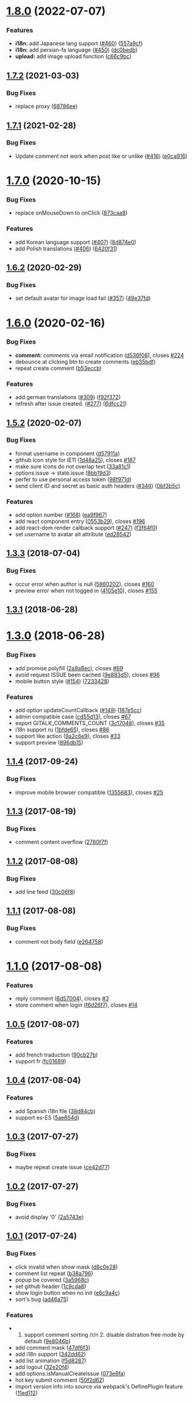 # [1.8.0](https://github.com/KingCheni/gitalk/compare/v1.7.2...v1.8.0) (2022-07-07)


### Features

* **i18n:** add Japanese lang support ([#460](https://github.com/KingCheni/gitalk/issues/460)) ([557a9cf](https://github.com/KingCheni/gitalk/commit/557a9cf205a44b3fdef387a9236a6d85498db890))
* **i18n:** add persian-fa language ([#450](https://github.com/KingCheni/gitalk/issues/450)) ([dc0bedb](https://github.com/KingCheni/gitalk/commit/dc0bedb2ed69dcad538a95a61e34a873ab3e1475))
* **upload:** add image upload function ([c66c9bc](https://github.com/KingCheni/gitalk/commit/c66c9bc5f7d8333fd486cda088abd94326951f6b))



## [1.7.2](https://github.com/KingCheni/gitalk/compare/v1.7.1...v1.7.2) (2021-03-03)


### Bug Fixes

* replace proxy ([68786ee](https://github.com/KingCheni/gitalk/commit/68786ee5d28b1e93fc7dcb57edabc70370d80cca))



## [1.7.1](https://github.com/KingCheni/gitalk/compare/v1.7.0...v1.7.1) (2021-02-28)


### Bug Fixes

* Update comment not work when post like or unlike ([#416](https://github.com/KingCheni/gitalk/issues/416)) ([e0ca916](https://github.com/KingCheni/gitalk/commit/e0ca91652165c0a1c54a9b214e00168e1f8dbb17))



# [1.7.0](https://github.com/KingCheni/gitalk/compare/v1.6.2...v1.7.0) (2020-10-15)


### Bug Fixes

* replace onMouseDown to onClick ([873caa8](https://github.com/KingCheni/gitalk/commit/873caa8407407476ea682bad8a5b6f60534e3cb4))


### Features

* add Korean language support ([#407](https://github.com/KingCheni/gitalk/issues/407)) ([8d874e0](https://github.com/KingCheni/gitalk/commit/8d874e02f12282f6a28ec0958f99685cf92f5fd9))
* add Polish translations ([#406](https://github.com/KingCheni/gitalk/issues/406)) ([6420f31](https://github.com/KingCheni/gitalk/commit/6420f315ec92eb9b30e4532cffbb26e862237ef6))



## [1.6.2](https://github.com/KingCheni/gitalk/compare/v1.6.0...v1.6.2) (2020-02-29)


### Bug Fixes

* set default avatar for image load fail ([#357](https://github.com/KingCheni/gitalk/issues/357)) ([49e37fd](https://github.com/KingCheni/gitalk/commit/49e37fddf6b374ce863f1888d23b0e09a53b3db0))



# [1.6.0](https://github.com/KingCheni/gitalk/compare/v1.5.2...v1.6.0) (2020-02-16)


### Bug Fixes

* **comment:** comments via email notification ([d536f08](https://github.com/KingCheni/gitalk/commit/d536f08437532fa5f526b7f3becec3bf97fac9dd)), closes [#224](https://github.com/KingCheni/gitalk/issues/224)
* debounce at clicking btn to create comments ([eb35bdf](https://github.com/KingCheni/gitalk/commit/eb35bdf9ad23e5f5a5240848d6465a863ffa70e0))
* repeat create comment ([b53eccb](https://github.com/KingCheni/gitalk/commit/b53eccb31af582818079c944f840b82b5ac8f031))


### Features

* add german translations ([#309](https://github.com/KingCheni/gitalk/issues/309)) ([f92f372](https://github.com/KingCheni/gitalk/commit/f92f3722fbabce236c8e3e13202a0cb1c91de757))
* refresh after issue created. ([#277](https://github.com/KingCheni/gitalk/issues/277)) ([6dfcc21](https://github.com/KingCheni/gitalk/commit/6dfcc2150b1bd51f6ed939430cad7f712b33602a))



## [1.5.2](https://github.com/KingCheni/gitalk/compare/v1.3.3...v1.5.2) (2020-02-07)


### Bug Fixes

* format username in component ([d57911a](https://github.com/KingCheni/gitalk/commit/d57911a24ab707410d0d06a9b47a081b60363875))
* github icon style for IE11 ([1d48a25](https://github.com/KingCheni/gitalk/commit/1d48a2594eaee3b0615b240159ec080d0f952349)), closes [#187](https://github.com/KingCheni/gitalk/issues/187)
* make sure icons do not overlap text ([33a81c1](https://github.com/KingCheni/gitalk/commit/33a81c1d2ae7d49a175bd024812e8a78498f1db4))
* options.issue -> state.issue ([8bb19d3](https://github.com/KingCheni/gitalk/commit/8bb19d3416f3bf3f61096b080d943a447cbb475d))
* perfer to use personal access token   ([98f971d](https://github.com/KingCheni/gitalk/commit/98f971dda045bb2aa6c783f55c812ff4bf1ba4ff))
* send client ID and secret as basic auth headers ([#346](https://github.com/KingCheni/gitalk/issues/346)) ([0bf3b5c](https://github.com/KingCheni/gitalk/commit/0bf3b5cd0ab6ced4b172b23c4e7b5d931981fdbd))


### Features

* add option number ([#168](https://github.com/KingCheni/gitalk/issues/168)) ([ea9f967](https://github.com/KingCheni/gitalk/commit/ea9f96720d8149df1883eab3263daf211758d1a5))
* add react component entry ([0553b29](https://github.com/KingCheni/gitalk/commit/0553b292652c74c2007dd20e73f7fadf5832adac)), closes [#196](https://github.com/KingCheni/gitalk/issues/196)
* add react-dom render callback support ([#247](https://github.com/KingCheni/gitalk/issues/247)) ([f3f64f0](https://github.com/KingCheni/gitalk/commit/f3f64f03c5f7c40e1caf11e500f9e37523a47c41))
* set username to avatar alt attribute ([ed28542](https://github.com/KingCheni/gitalk/commit/ed28542255e32625ca3443dd59aa12ee788f8c80))



## [1.3.3](https://github.com/KingCheni/gitalk/compare/v1.3.1...v1.3.3) (2018-07-04)


### Bug Fixes

* occur error when author is null ([5860202](https://github.com/KingCheni/gitalk/commit/5860202ad8a453df1d29abac5cf2ff9f6b394438)), closes [#160](https://github.com/KingCheni/gitalk/issues/160)
* preview error when not logged in ([4105e10](https://github.com/KingCheni/gitalk/commit/4105e1093df05b9c244b311254c7e04afb974362)), closes [#155](https://github.com/KingCheni/gitalk/issues/155)



## [1.3.1](https://github.com/KingCheni/gitalk/compare/v1.3.0...v1.3.1) (2018-06-28)



# [1.3.0](https://github.com/KingCheni/gitalk/compare/v1.1.4...v1.3.0) (2018-06-28)


### Bug Fixes

* add promise polyfill ([2a9a8ec](https://github.com/KingCheni/gitalk/commit/2a9a8ecfdec98fb3c872224ea42961ee38782f01)), closes [#69](https://github.com/KingCheni/gitalk/issues/69)
* avoid request ISSUE been cached ([9e883d5](https://github.com/KingCheni/gitalk/commit/9e883d52201807f176c558df72bcf1c08b81605e)), closes [#96](https://github.com/KingCheni/gitalk/issues/96)
* mobile button style ([#154](https://github.com/KingCheni/gitalk/issues/154)) ([7233428](https://github.com/KingCheni/gitalk/commit/72334280ff35aa643c5e67a9d792850541007bc2))


### Features

* add option updateCountCallback ([#149](https://github.com/KingCheni/gitalk/issues/149)) ([187e5cc](https://github.com/KingCheni/gitalk/commit/187e5cc2916033ac3750fcf09e39f80c20e90be5))
* admin compatible case ([cd55d13](https://github.com/KingCheni/gitalk/commit/cd55d132bcfb9c02f888c192c9ffdf7f15f9c728)), closes [#67](https://github.com/KingCheni/gitalk/issues/67)
* export GITALK_COMMENTS_COUNT ([3c17048](https://github.com/KingCheni/gitalk/commit/3c17048b6027e095e89704ec422ebd9521cd26a0)), closes [#35](https://github.com/KingCheni/gitalk/issues/35)
* i18n support ru ([1bfde65](https://github.com/KingCheni/gitalk/commit/1bfde650362a548e9a8bfcc9d73967f0a63cbe2d)), closes [#86](https://github.com/KingCheni/gitalk/issues/86)
* support like action ([9a2c6e9](https://github.com/KingCheni/gitalk/commit/9a2c6e94281a628a8e0f1ccbdceebd5d17bc1756)), closes [#33](https://github.com/KingCheni/gitalk/issues/33)
* support preview ([896db15](https://github.com/KingCheni/gitalk/commit/896db154dc636ee43d6df21d334534086d801426))



## [1.1.4](https://github.com/KingCheni/gitalk/compare/v1.1.3...v1.1.4) (2017-09-24)


### Bug Fixes

* improve mobile browser compatible ([1355683](https://github.com/KingCheni/gitalk/commit/135568335142a37852765f94c01f0ecb4043392b)), closes [#25](https://github.com/KingCheni/gitalk/issues/25)



## [1.1.3](https://github.com/KingCheni/gitalk/compare/v1.1.2...v1.1.3) (2017-08-19)


### Bug Fixes

* comment content overflow ([2780f7f](https://github.com/KingCheni/gitalk/commit/2780f7f56e78720655bc901844bde58f94726fff))



## [1.1.2](https://github.com/KingCheni/gitalk/compare/v1.1.1...v1.1.2) (2017-08-08)


### Bug Fixes

* add line feed ([30c06f8](https://github.com/KingCheni/gitalk/commit/30c06f855a9dc69b0c9652389e9ae3c119a9ca8c))



## [1.1.1](https://github.com/KingCheni/gitalk/compare/v1.1.0...v1.1.1) (2017-08-08)


### Bug Fixes

* comment not body field ([e264758](https://github.com/KingCheni/gitalk/commit/e264758aebc1ca304f97870cd470661042eca819))



# [1.1.0](https://github.com/KingCheni/gitalk/compare/v1.0.5...v1.1.0) (2017-08-08)


### Features

* reply comment ([6d57004](https://github.com/KingCheni/gitalk/commit/6d57004ff902ce9179ae5cfe33b20a969eaa36b2)), closes [#3](https://github.com/KingCheni/gitalk/issues/3)
* store comment when login ([f6d26f7](https://github.com/KingCheni/gitalk/commit/f6d26f7ad91be50baf641dc3a1d04d346b88c216)), closes [#14](https://github.com/KingCheni/gitalk/issues/14)



## [1.0.5](https://github.com/KingCheni/gitalk/compare/v1.0.4...v1.0.5) (2017-08-07)


### Features

* add french traduction ([90cb27b](https://github.com/KingCheni/gitalk/commit/90cb27b6993b2899675344d74d49c018651b2139))
* support fr ([fc01689](https://github.com/KingCheni/gitalk/commit/fc01689ce9c6273f890d6139345f891cddcdd4a2))



## [1.0.4](https://github.com/KingCheni/gitalk/compare/v1.0.3...v1.0.4) (2017-08-04)


### Features

* add Spanish i18n file ([38d84cb](https://github.com/KingCheni/gitalk/commit/38d84cb7707bad2a8798ad361e6582c713902345))
* support es-ES ([5ae654d](https://github.com/KingCheni/gitalk/commit/5ae654d11c845e75b43506d530efd3c03664bd36))



## [1.0.3](https://github.com/KingCheni/gitalk/compare/v1.0.2...v1.0.3) (2017-07-27)


### Bug Fixes

* maybe repeat create issue ([ce42d77](https://github.com/KingCheni/gitalk/commit/ce42d77e06b123c7076e402dfeb64aa58275e10c))



## [1.0.2](https://github.com/KingCheni/gitalk/compare/v1.0.1...v1.0.2) (2017-07-27)


### Bug Fixes

* avoid display '0' ([2a5743e](https://github.com/KingCheni/gitalk/commit/2a5743e3bf67dcce31e6794d51c8da25bfb2dd78))



## [1.0.1](https://github.com/KingCheni/gitalk/compare/342dd628db4287b412b984255cd7f12b08fabe15...v1.0.1) (2017-07-24)


### Bug Fixes

* click invalid when show mask ([d8c0e28](https://github.com/KingCheni/gitalk/commit/d8c0e28ebb9cf986689064c86bc161851dafa869))
* comment list repeat ([b38a796](https://github.com/KingCheni/gitalk/commit/b38a7960c29dcc13ac81ee4c37750f3b3a86e12f))
* popup be covered ([3a5968c](https://github.com/KingCheni/gitalk/commit/3a5968cd6bbdb3a47fc226f3a1c9fb41ebe50f06))
* set github header ([1c9cda8](https://github.com/KingCheni/gitalk/commit/1c9cda81da818ae7661fd021413777b6d18f84df))
* show login button when no init ([e6c9a4c](https://github.com/KingCheni/gitalk/commit/e6c9a4c093b35e59cabdcfd00f08a09a519c4e67))
* sort's bug ([ad46a75](https://github.com/KingCheni/gitalk/commit/ad46a7575be7756f66c8161f3adbf3c984d21c0b))


### Features

* 1. support comment sorting /r/n 2. disable distration free mode by default ([9e8046b](https://github.com/KingCheni/gitalk/commit/9e8046b1e51ce04236df35698f72f3a5e1f123db))
* add comment mask ([47df6f3](https://github.com/KingCheni/gitalk/commit/47df6f35e7bdda6fb3573a3191b2da58d520ae6e))
* add i18n support ([342dd62](https://github.com/KingCheni/gitalk/commit/342dd628db4287b412b984255cd7f12b08fabe15))
* add list animation ([f5d8287](https://github.com/KingCheni/gitalk/commit/f5d828767813d9401a6195b78d6586adf86f48bc))
* add logout ([32e20f4](https://github.com/KingCheni/gitalk/commit/32e20f4e028521301dd58148c985247c3ecd77f6))
* add options.isManualCreateIssue ([073e8fa](https://github.com/KingCheni/gitalk/commit/073e8fa7687cd6ebf29dcab3dec59662127383ad))
* hot key submit comment ([50f2d62](https://github.com/KingCheni/gitalk/commit/50f2d62a791fcceceecb5f8b4b145c26900b4b43))
* import version info into source via webpack's DefinePlugin feature ([11ed112](https://github.com/KingCheni/gitalk/commit/11ed112551bfcbbb314bb2d838c77659463fb494))




